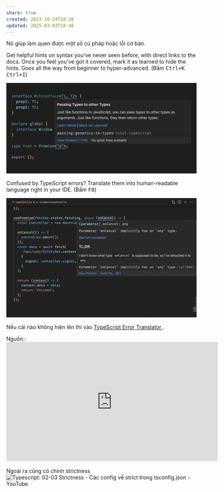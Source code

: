 ```yaml
---
share: true
created: 2023-10-24T18:26
updated: 2025-03-03T18:48
---
```

Nó giúp làm quen được một số cú pháp hoặc lỗi cơ bản.

Get helpful hints on syntax you've never seen before, with direct links to the docs. Once you feel you've got it covered, mark it as learned to hide the hints. Goes all the way from beginner to hyper-advanced. (Bấm <kbd>Ctrl+K Ctrl+I</kbd>) 

![A TypeScript hint showing in a VSCode document](https://raw.githubusercontent.com/mattpocock/ts-error-translator/main/assets/hint-screenshot.png)

Confused by TypeScript errors? Translate them into human-readable language right in your IDE. (Bấm <kbd>F8</kbd>) 

![An improved error message showing in a VSCode document](https://raw.githubusercontent.com/mattpocock/ts-error-translator/main/assets/error-screenshot.png)

Nếu cái nào không hiện lên thì vào [TypeScript Error Translator ](https://ts-error-translator.vercel.app/).

Nguồn:: <iframe width="560" height="315" src="https://www.youtube.com/embed/live/tDT214cE6Lo?feature=share" title="YouTube video player" frameborder="0" allow="accelerometer; autoplay; clipboard-write; encrypted-media; gyroscope; picture-in-picture; web-share" referrerpolicy="strict-origin-when-cross-origin" allowfullscreen></iframe> 

Ngoài ra cũng có chỉnh strictness 
![Typescript: 02-03 Strictness - Các config về strict trong tsconfig.json - YouTube](https://www.youtube.com/watch?v=5qQ7FP4Cvew)
